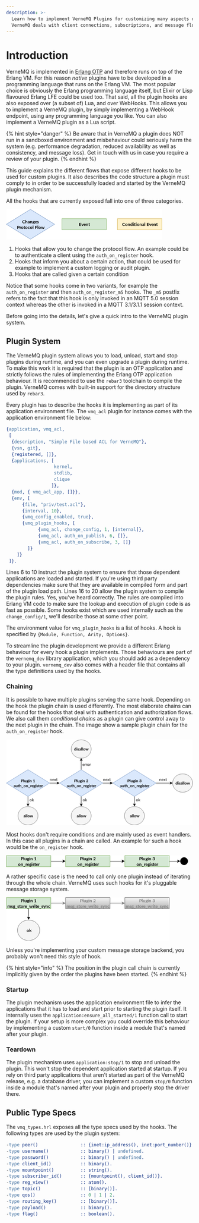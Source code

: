 ```yaml
---
description: >-
  Learn how to implement VerneMQ Plugins for customizing many aspects of  how
  VerneMQ deals with client connections, subscriptions, and message flows.
---
```


# Introduction

VerneMQ is implemented in [Erlang OTP](https://www.erlang.org/) and therefore runs on top of the Erlang VM. For this reason *native* plugins have to be developed in a programming language that runs on the Erlang VM. The most popular choice is obviously the Erlang programming language itself, but Elixir or Lisp flavoured Erlang LFE could be used too.
That said, all the plugin hooks are also exposed over (a subset of) Lua, and over WebHooks. This allows you to implement a VerneMQ plugin, by simply implementing a WebHook endpoint, using any programming language you like. You can also implement a VerneMQ plugin as a Lua script.

{% hint style="danger" %}
Be aware that in VerneMQ a plugin does NOT run in a sandboxed environment and misbehaviour could seriously harm the system \(e.g. performance degradation, reduced availability as well as consistency, and message loss\). Get in touch with us in case you require a review of your plugin.
{% endhint %}

This guide explains the different flows that expose different hooks to be used for custom plugins. It also describes the code structure a plugin must comply to in order to be successfully loaded and started by the VerneMQ plugin mechanism.

All the hooks that are currently exposed fall into one of three categories.

![](../.gitbook/assets/flow_legend.png)

1. Hooks that allow you to change the protocol flow. An example could be to authenticate a client using the `auth_on_register` hook.
2. Hooks that inform you about a certain action, that could be used for example to implement a custom logging or audit plugin.
3. Hooks that are called given a certain condition

Notice that some hooks come in two variants, for example the `auth_on_register` and then `auth_on_register_m5` hooks. The `_m5` postfix refers to the fact that this hook is only invoked in an MQTT 5.0 session context whereas the other is invoked in a MQTT 3.1/3.1.1 session context.

Before going into the details, let's give a quick intro to the VerneMQ plugin system.

## Plugin System

The VerneMQ plugin system allows you to load, unload, start and stop plugins during runtime, and you can even upgrade a plugin during runtime. To make this work it is required that the plugin is an OTP application and strictly follows the rules of implementing the Erlang OTP application behaviour. It is recommended to use the `rebar3` toolchain to compile the plugin. VerneMQ comes with built-in support for the directory structure used by `rebar3`.

Every plugin has to describe the hooks it is implementing as part of its application environment file. The `vmq_acl` plugin for instance comes with the application environment file below:

```erlang
{application, vmq_acl,
 [
  {description, "Simple File based ACL for VerneMQ"},
  {vsn, git},
  {registered, []},
  {applications, [
                  kernel,
                  stdlib,
                  clique
                 ]},
  {mod, { vmq_acl_app, []}},
  {env, [
      {file, "priv/test.acl"},
      {interval, 10},
      {vmq_config_enabled, true},
      {vmq_plugin_hooks, [
            {vmq_acl, change_config, 1, [internal]},
            {vmq_acl, auth_on_publish, 6, []},
            {vmq_acl, auth_on_subscribe, 3, []}
        ]}
    ]}
 ]}.
```

Lines 6 to 10 instruct the plugin system to ensure that those dependent applications are loaded and started. If you're using third party dependencies make sure that they are available in compiled form and part of the plugin load path. Lines 16 to 20 allow the plugin system to compile the plugin rules. Yes, you've heard correctly. The rules are compiled into Erlang VM code to make sure the lookup and execution of plugin code is as fast as possible. Some hooks exist which are used internally such as the `change_config/1`, we'll describe those at some other point.

The environment value for `vmq_plugin_hooks` is a list of hooks. A hook is specified by `{Module, Function, Arity, Options}`.

To streamline the plugin development we provide a different Erlang behaviour for every hook a plugin implements. Those behaviours are part of the `vernemq_dev` library application, which you should add as a dependency to your plugin. `vernemq_dev` also comes with a header file that contains all the type definitions used by the hooks.

### Chaining

It is possible to have multiple plugins serving the same hook. Depending on the hook the plugin chain is used differently. The most elaborate chains can be found for the hooks that deal with authentication and authorization flows. We also call them _conditional chains_ as a plugin can give control away to the next plugin in the chain. The image show a sample plugin chain for the `auth_on_register` hook.

![](../.gitbook/assets/all_till_ok.png)

Most hooks don't require conditions and are mainly used as event handlers. In this case all plugins in a chain are called. An example for such a hook would be the `on_register` hook.

![](../.gitbook/assets/all.png)

A rather specific case is the need to call only one plugin instead of iterating through the whole chain. VerneMQ uses such hooks for it's pluggable message storage system.

![](../.gitbook/assets/only.png)

Unless you're implementing your custom message storage backend, you probably won't need this style of hook.

{% hint style="info" %}
The position in the plugin call chain is currently implicitly given by the order the plugins have been started.
{% endhint %}

### Startup

The plugin mechanism uses the application environment file to infer the applications that it has to load and start prior to starting the plugin itself. It internally uses the `application:ensure_all_started/1` function call to start the plugin. If your setup is more complex you could override this behaviour by implementing a custom `start/0` function inside a module that's named after your plugin.

### Teardown

The plugin mechanism uses `application:stop/1` to stop and unload the plugin. This won't stop the dependent application started at startup. If you rely on third party applications that aren't started as part of the VerneMQ release, e.g. a database driver, you can implement a custom `stop/0` function inside a module that's named after your plugin and properly stop the driver there.

## Public Type Specs

The `vmq_types.hrl` exposes all the type specs used by the hooks. The following types are used by the plugin system:

```erlang
-type peer()                :: {inet:ip_address(), inet:port_number()}.
-type username()            :: binary() | undefined.
-type password()            :: binary() | undefined.
-type client_id()           :: binary().
-type mountpoint()          :: string().
-type subscriber_id()       :: {mountpoint(), client_id()}.
-type reg_view()            :: atom().
-type topic()               :: [binary()].
-type qos()                 :: 0 | 1 | 2.
-type routing_key()         :: [binary()].
-type payload()             :: binary().
-type flag()                :: boolean().
```

